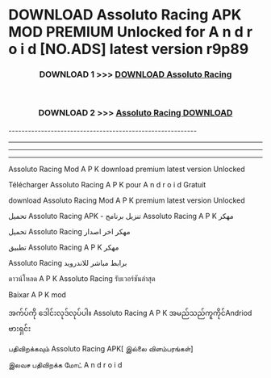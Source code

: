 # DOWNLOAD Assoluto Racing  APK MOD PREMIUM Unlocked for A n d r o i d [NO.ADS] latest version r9p89 



<div align="center">

<h3>DOWNLOAD 1 >>> <a href="https://getmod2.web.app/?judul=Assoluto Racing ">DOWNLOAD Assoluto Racing </a></h3><br>

<h3>DOWNLOAD 2 >>> <a href="https://getmod2.web.app/?judul=Assoluto Racing ">Assoluto Racing  DOWNLOAD </a></h3>

</div>
----------------------------------------------------------

----------------------------------------------------------

----------------------------------------------------------

----------------------------------------------------------

Assoluto Racing  Mod A P K download premium latest version Unlocked

Télécharger Assoluto Racing  A P K pour A n d r o i d Gratuit

download Assoluto Racing  Mod A P K premium latest version Unlocked

تحميل Assoluto Racing  APK - تنزيل برنامج Assoluto Racing  A P K مهكر

تحميل Assoluto Racing  مهكر اخر اصدار

تطبيق Assoluto Racing  A P K مهكر

Assoluto Racing  برابط مباشر للاندرويد

ดาวน์โหลด A P K Assoluto Racing  รับเวอร์ชันล่าสุด

Baixar A P K mod

အက်ပ်ကို ဒေါင်းလုဒ်လုပ်ပါ။ Assoluto Racing  A P K အမည်သည်ကူကိုင်Andriod ဗားရှင်း

பதிவிறக்கவும் Assoluto Racing  APK[ இல்லை விளம்பரங்கள்] 
 
இலவச பதிவிறக்க மோட் A n d r o i d



